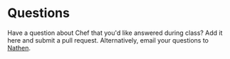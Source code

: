 # Questions

Have a question about Chef that you'd like answered during class?  Add it here and submit a pull request.  Alternatively, email your questions to  [Nathen](mailto:nharvey@getchef.com).
